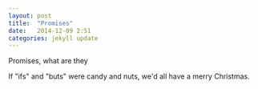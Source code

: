 ```yaml
---
layout: post
title:  "Promises"
date:   2014-12-09 2:51
categories: jekyll update
---
```

Promises, what are they

If "ifs" and "buts" were candy and nuts, we'd all have a merry Christmas.

